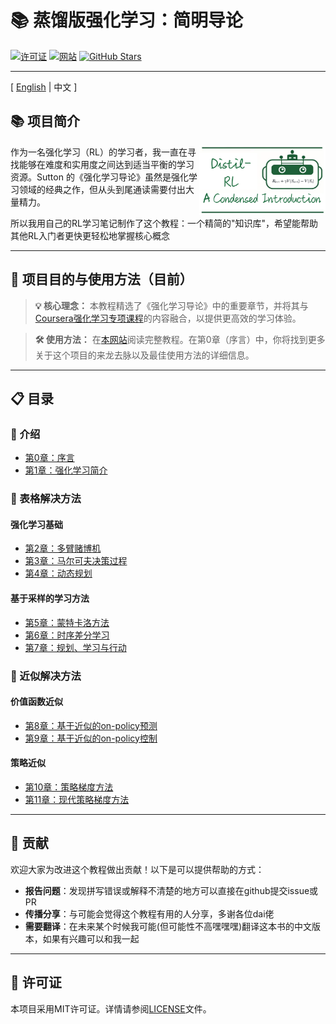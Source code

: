 # 📚 蒸馏版强化学习：简明导论

[![许可证](https://img.shields.io/badge/License-Apache_2.0-blue.svg)](LICENSE)
[![网站](https://img.shields.io/badge/网站-访问站点-blue?logo=github)](https://dong237.github.io/DistilRLIntroduction/)
[![GitHub Stars](https://img.shields.io/github/stars/Dong237/DistilRLIntroduction?style=social)](https://github.com/Dong237/DistilRLIntroduction)

---

<span>[ <a href="README.md">English</a> | 中文 ]</span>

## 📚 项目简介

<img src="docs/\_static/img/logo.png" align="right" width="40%"/>

作为一名强化学习（RL）的学习者，我一直在寻找能够在难度和实用度之间达到适当平衡的学习资源。Sutton 的《强化学习导论》虽然是强化学习领域的经典之作，但从头到尾通读需要付出大量精力。

所以我用自己的RL学习笔记制作了这个教程：一个精简的"知识库"，希望能帮助其他RL入门者更快更轻松地掌握核心概念

---

## 🎯 项目目的与使用方法（目前）

> **💡 核心理念：** 本教程精选了《强化学习导论》中的重要章节，并将其与[Coursera强化学习专项课程](https://www.coursera.org/specializations/reinforcement-learning)的内容融合，以提供更高效的学习体验。

> **🛠️ 使用方法：** 在[本网站](https://dong237.github.io/DistilRLIntroduction/)阅读完整教程。在第0章（序言）中，你将找到更多关于这个项目的来龙去脉以及最佳使用方法的详细信息。

---

## 📋 目录

### 🌟 介绍
- [第0章：序言](docs/Contents/0_prelude.md)
- [第1章：强化学习简介](docs/Contents/1_intro.md)

### 🧮 表格解决方法
#### 强化学习基础
- [第2章：多臂赌博机](docs/Contents/2_multi_armed_bandits.md)
- [第3章：马尔可夫决策过程](docs/Contents/3_markov_decision_process.md)
- [第4章：动态规划](docs/Contents/4_dynamic_programming.md)

#### 基于采样的学习方法
- [第5章：蒙特卡洛方法](docs/Contents/5_monte_carlo_methods.md)
- [第6章：时序差分学习](docs/Contents/6_temporal_difference_learning.md)
- [第7章：规划、学习与行动](docs/Contents/7_planning_learning_acting.md)

### 🤖 近似解决方法
#### 价值函数近似
- [第8章：基于近似的on-policy预测](docs/Contents/8_on_policy_prediction_with_approximation.md)
- [第9章：基于近似的on-policy控制](docs/Contents/9_on_policy_control_with_approximation.md)

#### 策略近似
- [第10章：策略梯度方法](docs/Contents/10_policy_gradient_methods.md)
- [第11章：现代策略梯度方法](docs/Contents/11_modern_policy_gradient_methods.md)

---

## 🤝 贡献

欢迎大家为改进这个教程做出贡献！以下是可以提供帮助的方式：

- **报告问题**：发现拼写错误或解释不清楚的地方可以直接在github提交issue或PR
- **传播分享**：与可能会觉得这个教程有用的人分享，多谢各位dai佬
- **需要翻译**：在未来某个时候我可能(但可能性不高嘿嘿嘿)翻译这本书的中文版本，如果有兴趣可以和我一起

---

## 📜 许可证

本项目采用MIT许可证。详情请参阅[LICENSE](LICENSE)文件。